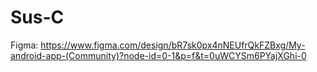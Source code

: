 # Sus-C

Figma:  https://www.figma.com/design/bR7sk0px4nNEUfrQkFZBxg/My-android-app-(Community)?node-id=0-1&p=f&t=0uWCYSm6PYajXGhi-0
